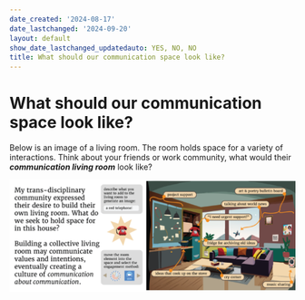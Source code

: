 ```yaml
---
date_created: '2024-08-17'
date_lastchanged: '2024-09-20'
layout: default
show_date_lastchanged_updatedauto: YES, NO, NO
title: What should our communication space look like?
---
```


# What should our communication space look like?
Below is an image of a living room. The room holds space for a variety of interactions. Think about your friends or work community, what would their ***communication living room*** look like? 

![](media/MESH-CAP_summary-graphics-HIGH-RES-02.png)

